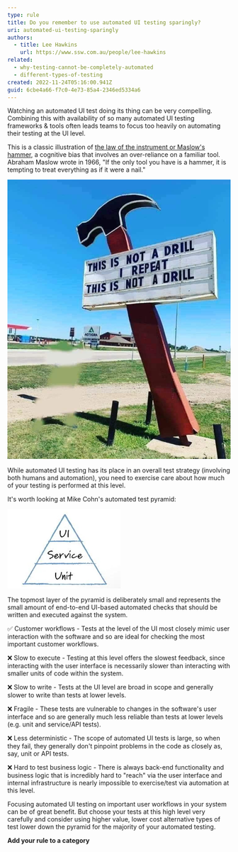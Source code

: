 ```yaml
---
type: rule
title: Do you remember to use automated UI testing sparingly?
uri: automated-ui-testing-sparingly
authors:
  - title: Lee Hawkins
    url: https://www.ssw.com.au/people/lee-hawkins
related:
  - why-testing-cannot-be-completely-automated
  - different-types-of-testing
created: 2022-11-24T05:16:00.941Z
guid: 6cbe4a66-f7c0-4e73-85a4-2346ed5334a6
---
```

Watching an automated UI test doing its thing can be very compelling. Combining this with availability of so many automated UI testing frameworks & tools often leads teams to focus too heavily on automating their testing at the UI level.

This is a classic illustration of [the law of the instrument or Maslow's hammer](https://en.wikipedia.org/wiki/Law_of_the_instrument), a cognitive bias that involves an over-reliance on a familiar tool. Abraham Maslow wrote in 1966, "If the only tool you have is a hammer, it is tempting to treat everything as if it were a nail."

![Figure: Remember that sometimes you need a drill, not a hammer](hammer-not-drill.jpg)

While automated UI testing has its place in an overall test strategy (involving both humans and automation), you need to exercise care about how much of your testing is performed at this level.

<!--endintro-->

It's worth looking at Mike Cohn's automated test pyramid:

![Figure: Mike Cohn's automated test pyramid (2009)](test-pyramid-cohn.jpg)

The topmost layer of the pyramid is deliberately small and represents the small amount of end-to-end UI-based automated checks that should be written and executed against the system. 

✅ Customer workflows - Tests at the level of the UI most closely mimic user interaction with the software and so are ideal for checking the most important customer workflows. 

❌ Slow to execute - Testing at this level offers the slowest feedback, since interacting with the user interface is necessarily slower than interacting with smaller units of code within the system.

❌ Slow to write - Tests at the UI level are broad in scope and generally slower to write than tests at lower levels.

❌ Fragile - These tests are vulnerable to changes in the software's user interface and so are generally much less reliable than tests at lower levels (e.g. unit and service/API tests).

❌ Less deterministic - The scope of automated UI tests is large, so when they fail, they generally don't pinpoint problems in the code as closely as, say, unit or API tests.

❌ Hard to test business logic - There is always back-end functionality and business logic that is incredibly hard to "reach" via the user interface and internal infrastructure is nearly impossible to exercise/test via automation at this level. 

Focusing automated UI testing on important user workflows in your system can be of great benefit. But choose your tests at this high level very carefully and consider using higher value, lower cost alternative types of test lower down the pyramid for the majority of your automated testing.

**Add your rule to a category**
